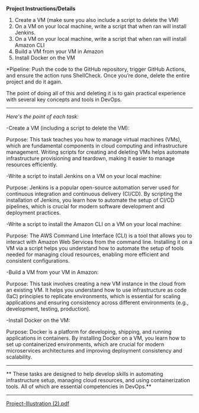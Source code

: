 **Project Instructions/Details**

1. Create a VM (make sure you also include a script to delete the VM)
2. On a VM on your local machine, write a script that when ran will install Jenkins.
3. On a VM on your local machine, write a script that when ran will install Amazon CLI
4. Build a VM from your VM in Amazon
5. Install Docker on the VM

   
*Pipeline: Push the code to the GitHub repository, trigger GitHub Actions, and ensure the action runs ShellCheck.
Once you’re done, delete the entire project and do it again. 

The point of doing all of this and deleting it is to gain practical experience with several key concepts and tools in DevOps. 


------------------------------------------------------------------

_Here's the point of each task:_

-Create a VM (including a script to delete the VM):

Purpose: This task teaches you how to manage virtual machines (VMs), which are fundamental components in cloud computing and infrastructure management. Writing scripts for creating and deleting VMs helps automate infrastructure provisioning and teardown, making it easier to manage resources efficiently.




-Write a script to install Jenkins on a VM on your local machine:

Purpose: Jenkins is a popular open-source automation server used for continuous integration and continuous delivery (CI/CD). By scripting the installation of Jenkins, you learn how to automate the setup of CI/CD pipelines, which is crucial for modern software development and deployment practices.



-Write a script to install the Amazon CLI on a VM on your local machine:

Purpose: The AWS Command Line Interface (CLI) is a tool that allows you to interact with Amazon Web Services from the command line. Installing it on a VM via a script helps you understand how to automate the setup of tools needed for managing cloud resources, enabling more efficient and consistent configurations.




-Build a VM from your VM in Amazon:

Purpose: This task involves creating a new VM instance in the cloud from an existing VM. It helps you understand how to use infrastructure as code (IaC) principles to replicate environments, which is essential for scaling applications and ensuring consistency across different environments (e.g., development, testing, production).




-Install Docker on the VM:

Purpose: Docker is a platform for developing, shipping, and running applications in containers. By installing Docker on a VM, you learn how to set up containerized environments, which are crucial for modern microservices architectures and improving deployment consistency and scalability.



------------------------------------------------------------------
**
These tasks are designed to help develop skills in automating infrastructure setup, managing cloud resources, and using containerization tools. All of which are essential competencies in DevOps.** 


------------------------------------------------------------------

[Project-Illustration (2).pdf](https://github.com/user-attachments/files/16570265/Project-Illustration.2.pdf)







